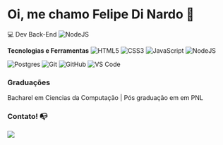 # Oi, me chamo Felipe Di Nardo 👋
💻 Dev Back-End ![NodeJS](https://img.shields.io/badge/node.js-6DA55F?style=for-the-badge&logo=node.js&logoColor=white)


**Tecnologias e Ferramentas**
![HTML5](https://img.shields.io/badge/html5-%23E34F26.svg?style=for-the-badge&logo=html5&logoColor=white)
![CSS3](https://img.shields.io/badge/css3-%231572B6.svg?style=for-the-badge&logo=css3&logoColor=white)
![JavaScript](https://img.shields.io/badge/javascript-%23323330.svg?style=for-the-badge&logo=javascript&logoColor=%23F7DF1E)
![NodeJS](https://img.shields.io/badge/node.js-6DA55F?style=for-the-badge&logo=node.js&logoColor=white)
<!-- ![TypeScript](https://img.shields.io/badge/typescript-%23007ACC.svg?style=for-the-badge&logo=typescript&logoColor=white) -->
![Postgres](https://img.shields.io/badge/postgres-%23316192.svg?style=for-the-badge&logo=postgresql&logoColor=white)
![Git](https://img.shields.io/badge/git-%23F05033.svg?style=for-the-badge&logo=git&logoColor=white)
![GitHub](https://img.shields.io/badge/github-%23121011.svg?style=for-the-badge&logo=github&logoColor=white)
![VS Code](https://img.shields.io/badge/VS%20Code-0078d7.svg?style=for-the-badge&logo=visual-studio-code&logoColor=white)

### Graduações
Bacharel em Ciencias da Computação | Pós graduação em em PNL


### Contato! 📭
<div>
<a href="https://www.linkedin.com/in/felipe-dinardo/" target="_blank"><img src="https://img.shields.io/badge/-LinkedIn-%230077B5?style=for-the-badge&logo=linkedin&logoColor=white" target="_blank"></a>   
</div>
